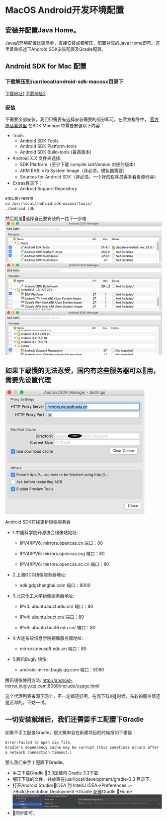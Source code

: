 # MacOS Android开发环境配置
## 安装并配置Java Home。
Java的环境配置比较简单，直接安装或者解压，配置对应的Java Home即可。这里着重描述下Android SDK安装配置及Gradle配置。
## Android SDK for Mac 配置
### 下载解压到/usr/local/android-sdk-macosx目录下
[下载地址1](http://down.tech.sina.com.cn/page/45703.html)
[下载地址2](http://mac.softpedia.com/get/Developer-Tools/Google-Android-SDK.shtml)
### 安装
不需要全部安装，我们只需要有选择安装需要的部分即可。在官方指导中，
[官方原话看这里](https://link.jianshu.com/?t=http://developer.android.com/sdk/installing/adding-packages.html)
在SDK Manager中需要安装以下内容：
-  Tools
    - Android SDK Tools
    - Android SDK Platform-tools
    - Android SDK Build-tools (最高版本)
- Android X.X 文件夹选择:
    - SDK Platform（至少下载 compile sdkVersion 对应的版本）
    - ARM EABI v7a System Image（非必须，模拟器需要）
    - Sources for Android SDK（非必须，一个好的程序员得多看看源码😁）
- Extras目录下：
    - Android Support Repository
```
#那么执行安装咯
cd /usr/local/android-sdk-macosx/tools/
./android sdk
```
然后就是选择自己要安装的一路下一步咯
![](img/mac-andrioid-configure1.png)
![](img/mac-andrioid-configure2.png)
![](img/mac-andrioid-configure3.png)

## 如果下载慢的无法忍受，国内有这些服务器可以用，需要先设置代理
![](img/mac-andrioid-configure4.png)

Android SDK在线更新镜像服务器
- 1.中国科学院开源协会镜像站地址:

    - IPV4/IPV6: mirrors.opencas.cn 端口：80

    - IPV4/IPV6: mirrors.opencas.org 端口：80

    - IPV4/IPV6: mirrors.opencas.ac.cn 端口：80

- 2.上海GDG镜像服务器地址:

    - sdk.gdgshanghai.com 端口：8000

- 3.北京化工大学镜像服务器地址:

    - IPv4: ubuntu.buct.edu.cn/ 端口：80

    - IPv4: ubuntu.buct.cn/ 端口：80

    - IPv6: ubuntu.buct6.edu.cn/ 端口：80

- 4.大连东软信息学院镜像服务器地址:

    - mirrors.neusoft.edu.cn 端口：80

- 5.腾讯Bugly 镜像:

    - android-mirror.bugly.qq.com 端口：8080

腾讯镜像使用方法:
http://android-mirror.bugly.qq.com:8080/include/usage.html

这个代理列表来源于网上，不一定都还好用，在我下载的时候，东软的服务器还是正常的，不妨一试。

## 一切安装就绪后，我们还需要手工配置下Gradle
如果不手工配置Gradle，很大概率会在新建项目的时候报如下错误：
```
Error:Failed to open zip file.
Gradle's dependency cache may be corrupt (this sometimes occurs after a network connection timeout.)
```
那么我们来手工配置下Gradle。

- 手工下载Gradle 3.3压缩包 [Gradle 3.3下载](https://services.gradle.org/distributions/gradle-3.3-bin.zip)
- 解压下载的文件，并放置在/usr/local/development/gradle-3.3 目录下。
- 打开Android Studio/IDEA 到 
IntelliJ IDEA->Preferences...->Build,Exectution,Deployment->Gradle
配置Gradle Home
![](img/mac-andrioid-configure5.png)
- 同步即可。
